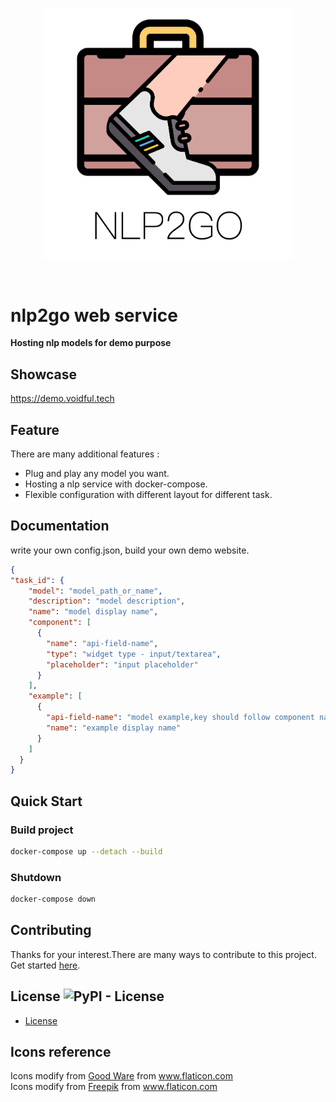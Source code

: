 <p  align="center">
    <br>
    <img src="https://raw.githubusercontent.com/voidful/nlp2go/master/docs/img/nlp2go.png" width="400"/>
    <br>
</p>
<br/>

# nlp2go web service   
**Hosting nlp models for demo purpose**  

## Showcase
https://demo.voidful.tech

## Feature
There are many additional features :
- Plug and play any model you want.
- Hosting a nlp service with docker-compose.
- Flexible configuration with different layout for different task.

## Documentation
write your own config.json, build your own demo website.
```json
{
"task_id": {
    "model": "model_path_or_name",
    "description": "model description",
    "name": "model display name",
    "component": [
      {
        "name": "api-field-name",
        "type": "widget type - input/textarea",
        "placeholder": "input placeholder"
      }
    ],
    "example": [
      {
        "api-field-name": "model example,key should follow component name",
        "name": "example display name"
      }
    ]
  }
}
```

## Quick Start

### Build project
```bash
docker-compose up --detach --build
```

### Shutdown
```bash
docker-compose down
```

## Contributing
Thanks for your interest.There are many ways to contribute to this project. Get started [here](https://github.com/voidful/nlp2go/blob/master/CONTRIBUTING.md).

## License ![PyPI - License](https://img.shields.io/github/license/voidful/nlp2go)

* [License](https://github.com/voidful/nlp2go/blob/master/LICENSE)

## Icons reference
Icons modify from <a href="https://www.flaticon.com/free-icon/running_2151630" title="Good Ware">Good Ware</a> from <a href="https://www.flaticon.com/" title="Flaticon">www.flaticon.com</a>     
Icons modify from <a href="https://www.flaticon.com/authors/freepik" title="Freepik">Freepik</a> from <a href="https://www.flaticon.com/" title="Flaticon">www.flaticon.com</a>    